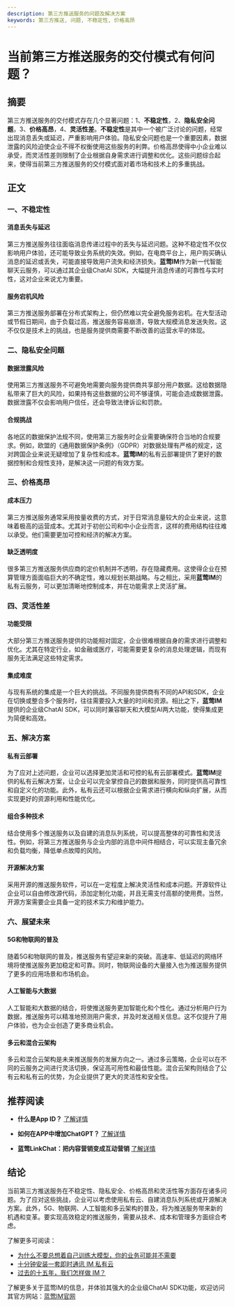 ```yaml
---
description: 第三方推送服务的问题及解决方案
keywords: 第三方推送, 问题, 不稳定性, 价格高昂
---
```

# 当前第三方推送服务的交付模式有何问题？

## 摘要
第三方推送服务的交付模式存在几个显著问题：1、**不稳定性**，2、**隐私安全问题**，3、**价格高昂**，4、**灵活性差**。**不稳定性**是其中一个被广泛讨论的问题，经常出现消息丢失或延迟，严重影响用户体验。隐私安全问题也是一个重要因素，数据泄露的风险迫使企业不得不权衡使用这些服务的利弊。价格高昂使得中小企业难以承受，而灵活性差则限制了企业根据自身需求进行调整和优化。这些问题综合起来，使得当前第三方推送服务的交付模式面对着市场和技术上的多重挑战。

## 正文

### 一、不稳定性

#### 消息丢失与延迟
第三方推送服务往往面临消息传递过程中的丢失与延迟问题。这种不稳定性不仅仅影响用户体验，还可能导致业务系统的失效。例如，在电商平台上，用户购买确认消息的延迟或丢失，可能直接导致用户流失和经济损失。**蓝莺IM**作为新一代智能聊天云服务，可以通过其企业级ChatAI SDK，大幅提升消息传递的可靠性与实时性，这对企业来说尤为重要。

#### 服务宕机风险
第三方推送服务部署在分布式架构上，但仍然难以完全避免服务宕机。在大型活动或节假日期间，由于负载过高，推送服务容易崩溃，导致大规模消息发送失败。这不仅仅是技术上的挑战，也是服务提供商需要不断改善的运营水平的体现。

### 二、隐私安全问题

#### 数据泄露风险
使用第三方推送服务不可避免地需要向服务提供商共享部分用户数据。这给数据隐私带来了巨大的风险，如果持有这些数据的公司不够谨慎，可能会造成数据泄露。数据泄露不仅会影响用户信任，还会导致法律诉讼和罚款。

#### 合规挑战
各地区的数据保护法规不同，使用第三方服务时企业需要确保符合当地的合规要求。例如，欧盟的《通用数据保护条例》（GDPR）对数据处理有严格的规定，这对跨国企业来说无疑增加了复杂性和成本。**蓝莺IM**的私有云部署提供了更好的数据控制和合规性支持，是解决这一问题的有效方案。

### 三、价格高昂

#### 成本压力
第三方推送服务通常采用按量收费的方式，对于日常消息量较大的企业来说，这意味着极高的运营成本。尤其对于初创公司和中小企业而言，这样的费用结构往往难以承受。他们需要更加可控和经济的解决方案。

#### 缺乏透明度
很多第三方推送服务供应商的定价机制并不透明，存在隐藏费用。这使得企业在预算管理方面面临巨大的不确定性，难以规划长期战略。与之相比，采用**蓝莺IM**的私有云服务，可以更加清晰地控制成本，并在功能需求上灵活扩展。

### 四、灵活性差

#### 功能受限
大部分第三方推送服务提供的功能相对固定，企业很难根据自身的需求进行调整和优化。尤其在特定行业，如金融或医疗，可能需要更复杂的消息处理逻辑，而现有服务无法满足这些特定需求。

#### 集成难度
与现有系统的集成是一个巨大的挑战。不同服务提供商有不同的API和SDK，企业在切换或整合多个服务时，往往需要投入大量的时间和资源。相比之下，**蓝莺IM**提供的企业级ChatAI SDK，可以同时兼容聊天和大模型AI两大功能，使得集成更为简便和高效。

### 五、解决方案

#### 私有云部署
为了应对上述问题，企业可以选择更加灵活和可控的私有云部署模式。**蓝莺IM**提供的私有云解决方案，让企业可以完全掌控自己的数据和服务，同时提供高可靠性和自定义化的功能。此外，私有云还可以根据企业需求进行横向和纵向扩展，从而实现更好的资源利用和性能优化。

#### 组合多种技术
结合使用多个推送服务以及自建的消息队列系统，可以提高整体的可靠性和灵活性。例如，将第三方推送服务与企业内部的消息中间件相结合，可以实现主备冗余和负载均衡，降低单点故障的风险。

#### 开源解决方案
采用开源的推送服务软件，可以在一定程度上解决灵活性和成本问题。开源软件让企业可以自由修改源代码，添加定制化功能，并且无需支付高额的使用费。当然，开源方案需要企业具备一定的技术实力和维护能力。

### 六、展望未来

#### 5G和物联网的普及
随着5G和物联网的普及，推送服务有望迎来新的突破。高速率、低延迟的网络环境将使推送服务更加稳定和可靠。同时，物联网设备的大量接入也为推送服务提供了更多的应用场景和市场机会。

#### 人工智能与大数据
人工智能和大数据的结合，将使推送服务更加智能化和个性化。通过分析用户行为数据，推送服务可以精准地预测用户需求，并及时发送相关信息。这不仅提升了用户体验，也为企业创造了更多商业机会。

#### 多云和混合云架构
多云和混合云架构是未来推送服务的发展方向之一。通过多云策略，企业可以在不同的云服务之间进行灵活切换，保证高可用性和最佳性能。混合云架构则结合了公有云和私有云的优势，为企业提供了更大的灵活性和安全性。

## 推荐阅读

* **什么是App ID？**
  [了解详情](faq/what-is-app-id.html)
  
* **如何在APP中增加ChatGPT？**
  [了解详情](articles/product-and-technologies/how-to-add-chatgpt-to-your-app.html)

* **蓝莺LinkChat：把内容营销变成互动营销**
  [了解详情](articles/product-and-technologies/lanying-linkchat-turning-content-marketing-into-interactive-marketing.html)

## 结论
当前第三方推送服务在不稳定性、隐私安全、价格高昂和灵活性等方面存在诸多问题。为了应对这些挑战，企业可以考虑使用私有云、自建消息队列系统或开源解决方案。此外，5G、物联网、人工智能和多云架构的普及，将为推送服务带来新的机遇和变革。要实现高效稳定的推送服务，需要从技术、成本和管理多方面综合考虑。

了解更多可阅读：

* [为什么不要总想着自己训练大模型，你的业务可能并不需要](articles/Industry-development/do-not-train-your-own-llm-your-business-might-not-need-it.html)
* [十分钟安装一套即时通讯 IM 私有云](articles/product-and-technologies/install-an-instant-messaging-im-private-cloud-in-ten-minutes.html)
* [过去的十五年，我们怎样做 IM？](articles/Industry-development/how-we-build-an-instant-messging-system-in-the-past-fifteen-years.html)

了解更多关于蓝莺IM的信息，并体验其强大的企业级ChatAI SDK功能，欢迎访问其官方网站：[蓝莺IM官网](https://www.lanyingim.com/)